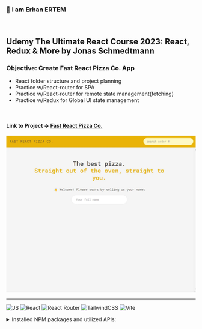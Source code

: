 ### 👋 **I am Erhan ERTEM**

&emsp;

## Udemy The Ultimate React Course 2023: React, Redux & More by Jonas Schmedtmann

### **Objective:** Create Fast React Pizza Co. App

- React folder structure and project planning
- Practice w/React-router for SPA
- Practice w/React-router for remote state management(fetching)
- Practice w/Redux for Global UI state management

&emsp;

#### Link to Project &rarr; [Fast React Pizza Co.](https://app-fastreactpizzaco-erhan-ertem.netlify.app/)

![Screenshot](screenshot.webp)

---

![JS](https://img.shields.io/badge/JavaScript-323330?style=for-the-badge&logo=javascript&logoColor=F7DF1E) ![React](https://img.shields.io/badge/React-20232A?style=for-the-badge&logo=react&logoColor=61DAFB) ![React Router](https://img.shields.io/badge/React_Router-CA4245?style=for-the-badge&logo=react-router&logoColor=white) ![TailwindCSS](https://img.shields.io/badge/Tailwind_CSS-38B2AC?style=for-the-badge&logo=tailwind-css&logoColor=white) ![Vite](https://img.shields.io/badge/Vite-B73BFE?style=for-the-badge&logo=vite&logoColor=FFD62E)

<details>
<summary>Installed NPM packages and utilized APIs:</summary>

| Package command                  | Package link | Description |
| -------------------------------- | ------------ | ----------- |
| npm create vite@latest           |              |             |
| npm i eslint -D                  |              |             |
| npm i vite-plugin-eslint -D      |              |             |
| npm i eslint-config-react-app -D |              |             |

</details>

&emsp;
